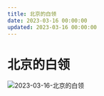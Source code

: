 ```yaml
---
title: 北京的白领
date: 2023-03-16 00:00:00
updated: 2023-03-16 00:00:00
---
```


# 北京的白领

![2023-03-16-北京的白领](assets/2023-03-16-北京的白领.jpeg)

